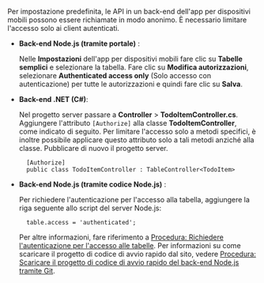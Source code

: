 
Per impostazione predefinita, le API in un back-end dell'app per dispositivi mobili possono essere richiamate in modo anonimo. È necessario limitare l'accesso solo ai client autenticati.  

* **Back-end Node.js (tramite portale)** :  
  
    Nelle **Impostazioni** dell'app per dispositivi mobili fare clic su **Tabelle semplici** e selezionare la tabella. Fare clic su **Modifica autorizzazioni**, selezionare **Authenticated access only** (Solo accesso con autenticazione) per tutte le autorizzazioni e quindi fare clic su **Salva**. 
* **Back-end .NET (C#)**:  
  
    Nel progetto server passare a **Controller** > **TodoItemController.cs**. Aggiungere l'attributo `[Authorize]` alla classe **TodoItemController**, come indicato di seguito. Per limitare l'accesso solo a metodi specifici, è inoltre possibile applicare questo attributo solo a tali metodi anziché alla classe. Pubblicare di nuovo il progetto server.

        [Authorize]
        public class TodoItemController : TableController<TodoItem>

* **Back-end Node.js (tramite codice Node.js)** :  
  
    Per richiedere l'autenticazione per l'accesso alla tabella, aggiungere la riga seguente allo script del server Node.js:

        table.access = 'authenticated';

    Per altre informazioni, fare riferimento a [Procedura: Richiedere l'autenticazione per l'accesso alle tabelle](../articles/app-service-mobile/app-service-mobile-node-backend-how-to-use-server-sdk.md#howto-tables-auth). Per informazioni su come scaricare il progetto di codice di avvio rapido dal sito, vedere [Procedura: Scaricare il progetto di codice di avvio rapido del back-end Node.js tramite Git](../articles/app-service-mobile/app-service-mobile-node-backend-how-to-use-server-sdk.md#download-quickstart).



<!--HONumber=Nov16_HO3-->


